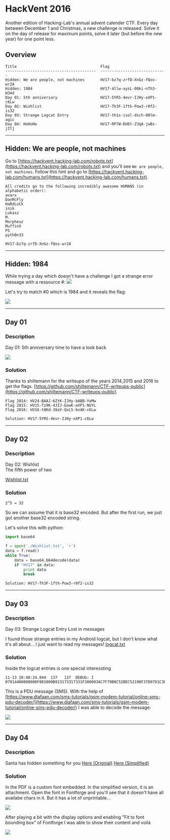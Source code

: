 # HackVent 2016

Another edition of Hacking-Lab's annual advent calender CTF. Every day between December 1 and Christmas, a new challenge is released. Solve it on the day of release for maximum points, solve it later (but before the new year) for one point less.

## Overview
```
Title                                     Flag
----------------------------------------  -----------------------------
Hidden: We are people, not machines       HV17-bz7q-zrfD-XnGz-fQos-wr2A
Hidden: 1984                              HV17-4llw-aysL-00ki-nTh3-H34d
Day 01: 5th anniversary                   HV17-5YRS-4evr-IJHy-oXP1-c6Lw
Day 02: Wishlist                          HV17-Th3F-1fth-Pow3-r0f2-is32
Day 03: Strange Logcat Entry              HV17-th1s-isol-dsch-00lm-agic
Day 04: HoHoHo                            HV17-RP7W-DU6t-Z3qA-jwBz-jItj
```
---
## Hidden: We are people, not machines
Go to [https://hackvent.hacking-lab.com/robots.txt](https://hackvent.hacking-lab.com/robots.txt) and you'll see ```We are people, not machines```.
Follow this hint and go to [https://hackvent.hacking-lab.com/humans.txt](https://hackvent.hacking-lab.com/humans.txt).
```
All credits go to the following incredibly awesome HUMANS (in alphabetic order):
avarx
DanMcFly
HaRdLoCk
inik
Lukasz
M.
Morpheuz
MuffinX
PS
pyth0n33

HV17-bz7q-zrfD-XnGz-fQos-wr2A
```
---
## Hidden: 1984
While trying a day which doesn't have a challenge I got a strange error message with a ressource #:
![](Ressources/hidden_1984.png)

Let's try to match #0 which is 1984 and it reveals the flag:

![](Ressources/hidden_1984_2.png)

---
## Day 01
### Description
Day 01: 5th anniversary
time to have a look back

![](Ressources/HV17-hv16-hv15-hv14.svg)

### Solution
Thanks to shiltemann for the writeups of the years 2014,2015 and 2016 to get the flags.
[https://github.com/shiltemann/CTF-writeups-public](https://github.com/shiltemann/CTF-writeups-public)

```
Flag 2014: HV24-BAAJ-6ZtK-IJHy-bABB-YoMw
Flag 2015: HV15-Tz9K-4JIJ-EowK-oXP1-NUYL
Flag 2016: HV16-t8Kd-38aY-QxL5-bn4K-c6Lw
```
```
Solution: HV17-5YRS-4evr-IJHy-oXP1-c6Lw
```
---
## Day 02
### Description
Day 02: Wishlist  
The fifth power of two

[Wishlist.txt](./Ressources/Wishlist.txt)

### Solution
```2^5 = 32```

So we can assume that it is base32 encoded. But after the first run, we just got another base32 encoded string.

Let's solve this with python:
```python
import base64

f = open('./Wishlist.txt', 'r')
data = f.read()
while True:
    data = base64.b64decode(data)
    if "HV17" in data:
        print data
        break
```
```
Solution: HV17-Th3F-1fth-Pow3-r0f2-is32
```

---
## Day 03
### Description
Day 03: Strange Logcat Entry
Lost in messages

I found those strange entries in my Android logcat, but I don't know what it's all about... I just want to read my messages!
[logcat.txt](./Ressources/logcat.txt)

### Solution
Inside the logcat entries is one special interessting
```
11-13 20:40:24.044	137	  137  DEBUG: I 07914400000000F001000B913173317331F300003AC7F79B0C52BEC52190F37D07D1C3EB32888E2E838CECF05907425A63B7161D1D9BB7D2F337BB459E8FD12D188CDD6E85CFE931
```

This is a PDU message (SMS). With the help of [https://www.diafaan.com/sms-tutorials/gsm-modem-tutorial/online-sms-pdu-decoder/](https://www.diafaan.com/sms-tutorials/gsm-modem-tutorial/online-sms-pdu-decoder/) I was able to decode the message:

![](Ressources/day03.png)

---
## Day 04
### Description
Santa has hidden something for you [Here (Orignial)](./Ressources/HoHoHo_medium.pdf) [Here (Simplified)](./Ressources/HoHoHo.pdf)

### Solution
In the PDF is a custom font embedded. In the simplified version, it is an attachment.
Open the font in Fontforge and you'll see that it doesn't have all availabe chars in it. But it has a lot of unprintable...

![](./Ressources/day04.png)

After playing a bit with the display options and enabling "Fit to font bounding box" of Fontforge I was able to show their content and voilà

![](./Ressources/day04_solution.png)